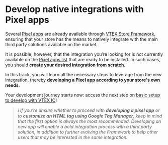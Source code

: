 # Develop native integrations with Pixel apps

Several [Pixel apps](https://vtex.io/docs/concepts/pixel-app) are already available through [VTEX Store Framework](https://vtex.io/docs/introduction/what-is-vtex-store-framework/), ensuring that your store has the means to natively integrate with the main third party solutions available on the market. 

It is possible, however, that the integration you’re looking for is not currently available on the [Pixel apps list](https://vtex.io/docs/apps/pixel/) that are ready to be installed. In such cases, you should **create your desired integration from scratch**.

In this track, you will learn all the necessary steps to leverage from the new integration, thereby **developing a Pixel app according to your store's own needs**.

Your development journey starts now: access the next step on [basic setup to develop with VTEX IO](https://vtex.io/docs/getting-started/develop-native-integrations-with-pixel-apps/2/)!

> ℹ️ *If you’re unsure whether to proceed with **developing a pixel app** or to **customize an HTML tag using Google Tag Manager**, keep in mind that the first option is always the most recommended. Developing an new app will enable a bold integration process with a third party solution, in addition to further evolving the Framework to help other users that may be interested in the same integration.*
